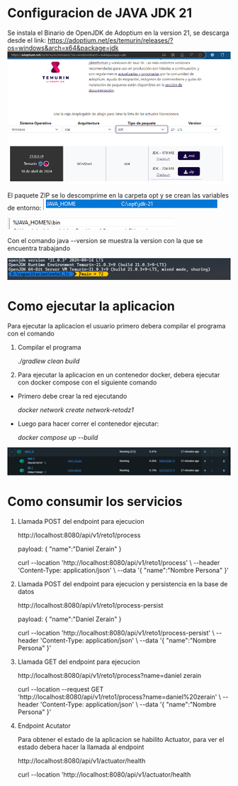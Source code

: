 # Configuracion de JAVA JDK 21

Se instala el Binario de OpenJDK de Adoptium en la version 21, se descarga desde el link: https://adoptium.net/es/temurin/releases/?os=windows&arch=x64&package=jdk
![alt text](https://github.com/danielzerain/reto1_lt/blob/main/mdFiles/portal.png?raw=true)

El paquete ZIP se lo descomprime en la carpeta opt y se crean las variables de entorno:
![alt text](https://github.com/danielzerain/reto1_lt/blob/main/mdFiles/variables.png?raw=true)

![alt text](https://github.com/danielzerain/reto1_lt/blob/main/mdFiles/variables2.png?raw=true)

Con el comando java --version se muestra la version con la que se encuentra trabajando

![alt text](https://github.com/danielzerain/reto1_lt/blob/main/mdFiles/java_version.png?raw=true)

# Como ejecutar la aplicacion
Para ejecutar la aplicacion  el usuario primero debera compilar el programa con el comando

<ol>
 <li>Compilar el programa</li>
<p> <em> ./gradlew clean build</em></p>
<li>Para ejecutar la aplicacion en un contenedor docker, debera ejecutar con docker compose con el siguiente comando</li>
</ol>
<ul>
<li>Primero debe crear la red ejecutando</li>
<p><em>docker network create network-retodz1</em></p>
<li>Luego para hacer correr el contenedor ejecutar:</li>
<p><em>docker compose up --build</em></p>
</ul>

![alt text](https://github.com/danielzerain/reto1_lt/blob/main/mdFiles/docker.png?raw=true)

# Como consumir los servicios
<ol>
 <li>Llamada POST del endpoint para ejecucion</li>
<p>http://localhost:8080/api/v1/reto1/process</p>
<p>payload: {
    "name":"Daniel Zerain"
}</p>
<p>curl --location 'http://localhost:8080/api/v1/reto1/process' \
--header 'Content-Type: application/json' \
--data '{
    "name":"Nombre Persona"
}'</p>
<li>Llamada POST del endpoint para ejecucion y persistencia en la base de datos </li>
<p>http://localhost:8080/api/v1/reto1/process-persist</p>
<p>payload: {
    "name":"Daniel Zerain"
}</p>
<p>curl --location 'http://localhost:8080/api/v1/reto1/process-persist' \
--header 'Content-Type: application/json' \
--data '{
    "name":"Nombre Persona"
}'</p>
<li>Llamada GET del endpoint para ejecucion</li>
<p>http://localhost:8080/api/v1/reto1/process?name=daniel zerain</p>
<p>curl --location --request GET 'http://localhost:8080/api/v1/reto1/process?name=daniel%20zerain' \
--header 'Content-Type: application/json' \
--data '{
    "name":"Nombre Persona"
}'</p>
<li>Endpoint Acutator</li>
<p>Para obtener el estado de la aplicacion se habilito Actuator, para ver el estado debera hacer la llamada al endpoint</p>
<p>http://localhost:8080/api/v1/actuator/health</p>
<p>curl --location 'http://localhost:8080/api/v1/actuator/health</p>
</ol>
